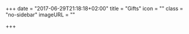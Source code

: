 +++
date = "2017-06-29T21:18:18+02:00"
title = "Gifts"
icon = ""
class = "no-sidebar"
imageURL = ""

+++

